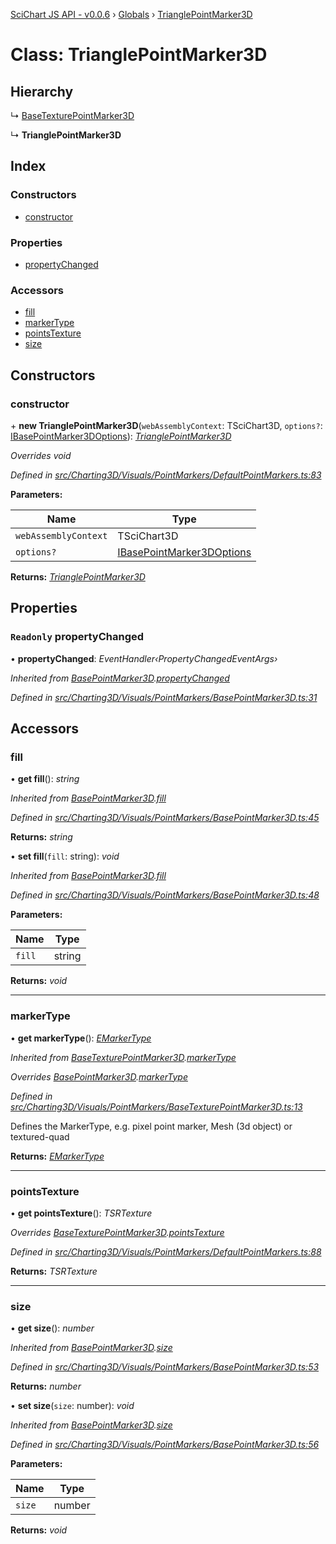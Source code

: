 [SciChart JS API - v0.0.6](../README.md) › [Globals](../globals.md) › [TrianglePointMarker3D](trianglepointmarker3d.md)

# Class: TrianglePointMarker3D

## Hierarchy

  ↳ [BaseTexturePointMarker3D](basetexturepointmarker3d.md)

  ↳ **TrianglePointMarker3D**

## Index

### Constructors

* [constructor](trianglepointmarker3d.md#constructor)

### Properties

* [propertyChanged](trianglepointmarker3d.md#readonly-propertychanged)

### Accessors

* [fill](trianglepointmarker3d.md#fill)
* [markerType](trianglepointmarker3d.md#markertype)
* [pointsTexture](trianglepointmarker3d.md#pointstexture)
* [size](trianglepointmarker3d.md#size)

## Constructors

###  constructor

\+ **new TrianglePointMarker3D**(`webAssemblyContext`: TSciChart3D, `options?`: [IBasePointMarker3DOptions](../interfaces/ibasepointmarker3doptions.md)): *[TrianglePointMarker3D](trianglepointmarker3d.md)*

*Overrides void*

*Defined in [src/Charting3D/Visuals/PointMarkers/DefaultPointMarkers.ts:83](https://github.com/ABTSoftware/SciChart.Dev/blob/f6fba97af2/Web/src/SciChart/src/Charting3D/Visuals/PointMarkers/DefaultPointMarkers.ts#L83)*

**Parameters:**

Name | Type |
------ | ------ |
`webAssemblyContext` | TSciChart3D |
`options?` | [IBasePointMarker3DOptions](../interfaces/ibasepointmarker3doptions.md) |

**Returns:** *[TrianglePointMarker3D](trianglepointmarker3d.md)*

## Properties

### `Readonly` propertyChanged

• **propertyChanged**: *EventHandler‹PropertyChangedEventArgs›*

*Inherited from [BasePointMarker3D](basepointmarker3d.md).[propertyChanged](basepointmarker3d.md#readonly-propertychanged)*

*Defined in [src/Charting3D/Visuals/PointMarkers/BasePointMarker3D.ts:31](https://github.com/ABTSoftware/SciChart.Dev/blob/f6fba97af2/Web/src/SciChart/src/Charting3D/Visuals/PointMarkers/BasePointMarker3D.ts#L31)*

## Accessors

###  fill

• **get fill**(): *string*

*Inherited from [BasePointMarker3D](basepointmarker3d.md).[fill](basepointmarker3d.md#fill)*

*Defined in [src/Charting3D/Visuals/PointMarkers/BasePointMarker3D.ts:45](https://github.com/ABTSoftware/SciChart.Dev/blob/f6fba97af2/Web/src/SciChart/src/Charting3D/Visuals/PointMarkers/BasePointMarker3D.ts#L45)*

**Returns:** *string*

• **set fill**(`fill`: string): *void*

*Inherited from [BasePointMarker3D](basepointmarker3d.md).[fill](basepointmarker3d.md#fill)*

*Defined in [src/Charting3D/Visuals/PointMarkers/BasePointMarker3D.ts:48](https://github.com/ABTSoftware/SciChart.Dev/blob/f6fba97af2/Web/src/SciChart/src/Charting3D/Visuals/PointMarkers/BasePointMarker3D.ts#L48)*

**Parameters:**

Name | Type |
------ | ------ |
`fill` | string |

**Returns:** *void*

___

###  markerType

• **get markerType**(): *[EMarkerType](../enums/emarkertype.md)*

*Inherited from [BaseTexturePointMarker3D](basetexturepointmarker3d.md).[markerType](basetexturepointmarker3d.md#markertype)*

*Overrides [BasePointMarker3D](basepointmarker3d.md).[markerType](basepointmarker3d.md#markertype)*

*Defined in [src/Charting3D/Visuals/PointMarkers/BaseTexturePointMarker3D.ts:13](https://github.com/ABTSoftware/SciChart.Dev/blob/f6fba97af2/Web/src/SciChart/src/Charting3D/Visuals/PointMarkers/BaseTexturePointMarker3D.ts#L13)*

Defines the MarkerType, e.g. pixel point marker, Mesh (3d object) or textured-quad

**Returns:** *[EMarkerType](../enums/emarkertype.md)*

___

###  pointsTexture

• **get pointsTexture**(): *TSRTexture*

*Overrides [BaseTexturePointMarker3D](basetexturepointmarker3d.md).[pointsTexture](basetexturepointmarker3d.md#pointstexture)*

*Defined in [src/Charting3D/Visuals/PointMarkers/DefaultPointMarkers.ts:88](https://github.com/ABTSoftware/SciChart.Dev/blob/f6fba97af2/Web/src/SciChart/src/Charting3D/Visuals/PointMarkers/DefaultPointMarkers.ts#L88)*

**Returns:** *TSRTexture*

___

###  size

• **get size**(): *number*

*Inherited from [BasePointMarker3D](basepointmarker3d.md).[size](basepointmarker3d.md#size)*

*Defined in [src/Charting3D/Visuals/PointMarkers/BasePointMarker3D.ts:53](https://github.com/ABTSoftware/SciChart.Dev/blob/f6fba97af2/Web/src/SciChart/src/Charting3D/Visuals/PointMarkers/BasePointMarker3D.ts#L53)*

**Returns:** *number*

• **set size**(`size`: number): *void*

*Inherited from [BasePointMarker3D](basepointmarker3d.md).[size](basepointmarker3d.md#size)*

*Defined in [src/Charting3D/Visuals/PointMarkers/BasePointMarker3D.ts:56](https://github.com/ABTSoftware/SciChart.Dev/blob/f6fba97af2/Web/src/SciChart/src/Charting3D/Visuals/PointMarkers/BasePointMarker3D.ts#L56)*

**Parameters:**

Name | Type |
------ | ------ |
`size` | number |

**Returns:** *void*
